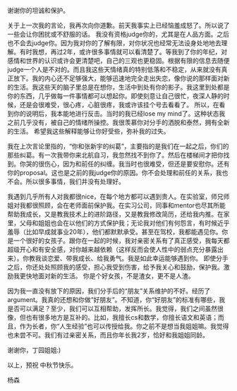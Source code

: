 谢谢你的坦诚和保护。

关于上一次我的言论，我再次向你道歉。前天我事实上已经恼羞成怒了。所以说了一些会让你困扰或不舒服的话。
我没有资格judge你的，尤其是在人品方面。之后也不会去judge你。因为我对你的了解有限，对你状况也经常无法设身处地地去理解。有时我想，再过2年，或许很多事情就可以看清楚了。等我到了你的年纪，对感情和世界的认识或许会更清楚吧，自己的三观也更稳固。根据有限的信息去随便judge一个人是不对的。而且我这些天情绪真的特别低落和不稳定，从来就没有真正放下。我的内心还不足够强大，能够迅速地完全走出失恋，像你说的那样面对新的生活。我这些天的脑子里总是在想你，生活中到处有你的影子。我这里到处都是你的东西，几乎做每一件事情都可以想起你。即使刻意让自己很忙，夜深人静的时候，还是会很难受，很心疼，心脏很疼，我或许该挂个号去看看了。
所以，在看到你的说明后，我本能地进行反击。当时的我已经lose my mind了。这种状态我之前几乎没有，被自己的情绪所操控。我很羡慕你对分手的洒脱和泰然，拥有全新的生活。
希望我这些解释能够让你好受些，弥补我的过失。

我在上次言论里指的，“你和张新宇的纠葛”，主要指的是我们在一起之后，你们的那些纠葛。有一次我带你来北航自习，我忽然找不到你了。然后在楼梯间才把你找到。你哭的很伤心，因为和前任的纠缠。我当时也很难受，但还是要安慰你。还有你的proposal。这也是之前的我judge你的原因。你不会处理和前任的关系，我也不会。所以很多事情，我们并没有处理好。

我遇到几乎所有人对我都很nice，在每个地方都可以遇到贵人。在实验室，师兄师姐对我都很照顾，会在老师面前保护我。在实习公司，同事和mentor也尽其所能帮助我成长，又是教我技术上的进阶路径，又是教我修改简历，还给我内推。在家里，父母和姐姐也会在以他们的方式保护我；无论我对他们有何怨言，有时候近乎羞辱（比如早成就事业20年），他们都默默承受。甚至在驾校，我都能遇见你。你是一个很好的女孩子。跟你在一起的时候，我对亲密关系有了真正感受，我每天都超级开心和有安全感，对你越来越依赖（这样反而会使人性中的弱点充分暴露出来）。你教我谈恋爱、带我成长、给我勇气。我是如此幸运能够遇到你。
即使分手之后，你还处处照顾我的感受，担心我受到伤害，给予我关心和鼓励，保护我。激励我更快地面对新的生活。
你是个好女孩，不是渣女，更不是人渣。

因为我一直没有放下的原因，我们分手后的“朋友”关系维护的不好。经历了argument。我真的还想和你做“好朋友”。不知道，你“好朋友”的标准有哪些，我是否可以满足？至少，我们可以互相帮助，发挥所长。我觉得，我们之间虽然很像，但也有很多地方是互补的。比如，我擅长cs和数学，你擅长语文和英语；而且，作为长者，你“人生经验”也可以传授给我。你之前不是想当我姐姐嘛。我觉得也未尝不可。我们有过亲密关系，而且你年长我2岁，恰好和我姐姐同龄。

谢谢你，丁园姐姐:)

以上，预祝 中秋节快乐。

杨森